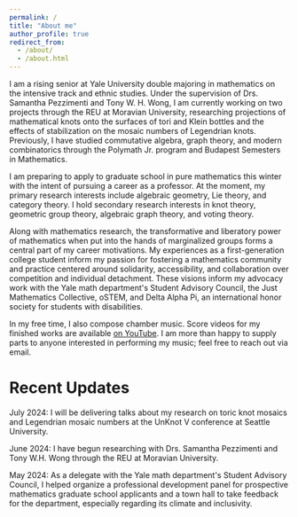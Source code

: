 ```yaml
---
permalink: /
title: "About me"
author_profile: true
redirect_from: 
  - /about/
  - /about.html
---
```


I am a rising senior at Yale University double majoring in mathematics on the intensive track and ethnic studies. Under the supervision of Drs. Samantha Pezzimenti and Tony W. H. Wong, I am currently working on two projects through the REU at Moravian University, researching projections of mathematical knots onto the surfaces of tori and Klein bottles and the effects of stabilization on the mosaic numbers of Legendrian knots. Previously, I have studied commutative algebra, graph theory, and modern combinatorics through the Polymath Jr. program and Budapest Semesters in Mathematics.

I am preparing to apply to graduate school in pure mathematics this winter with the intent of pursuing a career as a professor. At the moment, my primary research interests include algebraic geometry, Lie theory, and category theory. I hold secondary research interests in knot theory, geometric group theory, algebraic graph theory, and voting theory.

Along with mathematics research, the transformative and liberatory power of mathematics when put into the hands of marginalized groups forms a central part of my career motivations. My experiences as a first-generation college student inform my passion for fostering a mathematics community and practice centered around solidarity, accessibility, and collaboration over competition and individual detachment. These visions inform my advocacy work with the Yale math department's Student Advisory Council, the Just Mathematics Collective, oSTEM, and Delta Alpha Pi, an international honor society for students with disabilities.

In my free time, I also compose chamber music. Score videos for my finished works are available [on YouTube](https://www.youtube.com/@LucTaMusic). I am more than happy to supply parts to anyone interested in performing my music; feel free to reach out via email.

Recent Updates
======
July 2024: I will be delivering talks about my research on toric knot mosaics and Legendrian mosaic numbers at the UnKnot V conference at Seattle University.

June 2024: I have begun researching with Drs. Samantha Pezzimenti and Tony W.H. Wong through the REU at Moravian University.

May 2024: As a delegate with the Yale math department's Student Advisory Council, I helped organize a professional development panel for prospective mathematics graduate school applicants and a town hall to take feedback for the department, especially regarding its climate and inclusivity.

